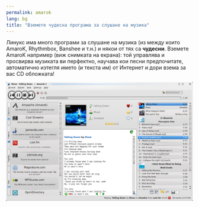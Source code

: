 ```yaml
---
permalink: amarok
lang: bg
title: "Вземете чудесна програма за слушане на музика"
---
```


Линукс има много програми за слушане на музика (из между които AmaroK, Rhythmbox, Banshee и т.н.) и някои от тях са <b>чудесни</b>. Вземете AmaroK например (виж снимката на екрана): той управлява и просвирва музиката ви перфектно, научава кои песни предпочитате, автоматично изтегля името (и текста им) от Интернет и дори взема за вас CD обложката!

<img src="/img/amarok.png" />




